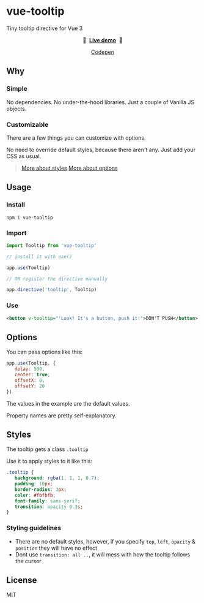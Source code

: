 # vue-tooltip

Tiny tooltip directive for Vue 3

<p align="center">
    🚀&nbsp;&nbsp;<b><a href="https://gvguy.github.io/vue-tooltip/">Live demo</a></b>&nbsp;&nbsp;🚀
</p>
<p align="center">
    <a href="https://codepen.io/vanechka222/pen/mdMVLNR">Codepen</a>
</p>

<!-- <p align="center">
    <img src="">
</p> -->

## Why

### Simple

No dependencies. No under-the-hood libraries. Just a couple of Vanilla JS objects.

### Customizable

There are a few things you can customize with options.

No need to override default styles, because there aren't any. Just add your CSS as usual.

> [More about styles](#styles) [More about options](#options)

## Usage

### Install

```
npm i vue-tooltip
```

### Import

```javascript
import Tooltip from 'vue-tooltip'

// install it with use()

app.use(Tooltip)

// OR register the directive manually

app.directive('tooltip', Tooltip)
```

### Use

```xml
<button v-tooltip="'Look! It's a button, push it!">DON'T PUSH</button>
```

## Options

You can pass options like this:

```javascript
app.use(Tooltip, {
   delay: 500,
   center: true,
   offsetX: 0,
   offsetY: 20
})
```

The values in the example are the default values.

Property names are pretty self-explanatory.

## Styles

The tooltip gets a class `.tooltip`

Use it to apply styles to it like this:

```css
.tooltip {
   background: rgba(1, 1, 1, 0.7);
   padding: 10px;
   border-radius: 3px;
   color: #fbfbfb;
   font-family: sans-serif;
   transition: opacity 0.3s;
}
```

### Styling guidelines

-  There are no default styles, however, if you specify `top`, `left`, `opacity` & `position` they will have no effect
-  Dont use `transition: all ..`, it will mess with how the tooltip follows the cursor

## License

MIT
